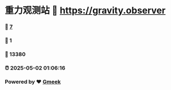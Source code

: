 # 重力观测站 :link: https://gravity.observer 
### :page_facing_up: [7](https://gravity.observer/tag.html) 
### :speech_balloon: 1 
### :hibiscus: 13380 
### :alarm_clock: 2025-05-02 01:06:16 
### Powered by :heart: [Gmeek](https://github.com/Meekdai/Gmeek)
